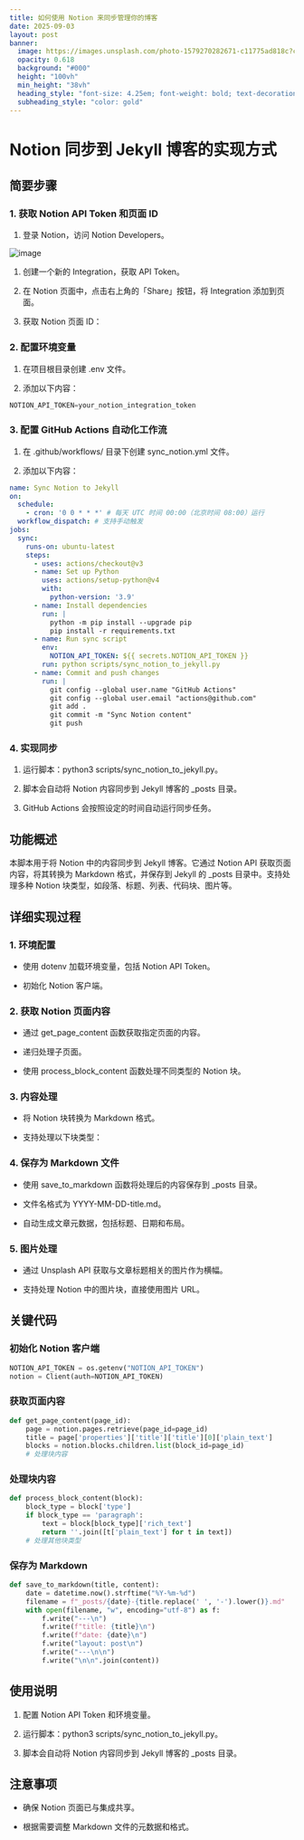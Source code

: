 ```yaml
---
title: 如何使用 Notion 来同步管理你的博客
date: 2025-09-03
layout: post
banner:
  image: https://images.unsplash.com/photo-1579270282671-c11775ad818c?crop=entropy&cs=tinysrgb&fit=max&fm=jpg&ixid=M3w2OTIwMzJ8MHwxfHJhbmRvbXx8fHx8fHx8fDE3NTY5MzA5MjJ8&ixlib=rb-4.1.0&q=80&w=1080
  opacity: 0.618
  background: "#000"
  height: "100vh"
  min_height: "38vh"
  heading_style: "font-size: 4.25em; font-weight: bold; text-decoration: underline"
  subheading_style: "color: gold"
---
```


# Notion 同步到 Jekyll 博客的实现方式

## 简要步骤

### 1. 获取 Notion API Token 和页面 ID

1. 登录 Notion，访问 Notion Developers。

![image](https://prod-files-secure.s3.us-west-2.amazonaws.com/a7a0cc5a-89b9-4cda-8686-1fba0ca52f40/d19c1afe-dea5-4312-9333-786b0ba83054/image.png?X-Amz-Algorithm=AWS4-HMAC-SHA256&X-Amz-Content-Sha256=UNSIGNED-PAYLOAD&X-Amz-Credential=ASIAZI2LB466URH3ST3W%2F20250903%2Fus-west-2%2Fs3%2Faws4_request&X-Amz-Date=20250903T202201Z&X-Amz-Expires=3600&X-Amz-Security-Token=IQoJb3JpZ2luX2VjEOT%2F%2F%2F%2F%2F%2F%2F%2F%2F%2FwEaCXVzLXdlc3QtMiJHMEUCIQCYVV49HJ5uLNakfdrDZBajYwYq9lJLoFOp%2Fd%2FWHrBGuQIgH2JWmuazfYGrLBA0p3ZU%2BLlkzw%2Fq0CQ%2F6IeURE2%2BJagq%2FwMITBAAGgw2Mzc0MjMxODM4MDUiDDSIdOZRmF6WSjzbOSrcA4%2FEYQyqBJmXpehu2Moj2n4ArLy9eu6Q%2BvCJDEAl4VXXGVv6aBcpEDydunNigqnahzvGh41V86Vuo1bYhmDDv%2FMVv1J6OhT1mkxjLtcRlLAogctMw7p%2B9MJKPBuxysj7k1e2OFQYWv7iXx4fekAQhKUsFnzNeNCK759iuHuKt%2BQ1G2TGFXuvkwYHf1XtwpcYfC18WXjge4GDAEBEfCM2GIWG%2FmKSAEPDI4ojRSZLe%2BaoIqjgJAzFLxPGuCxfDOXiq1NpOUzb4SUrQ4plGLByqeuEX67e4hO8yvDyEuguYCtzK%2BUpoD%2Fe5HnI18xGp0fhvEEn8AFb5v7umGWxkTKh8pPv0ri8bidZT6aAFgu3LlAscPprFZeVIo4Rg9VlqqmgvoRdhsj8ZhsBRhSkWb9%2BffoM3E3xMI%2BQ2p3%2FA4Y8B1xXqN%2FrSHXVjNEdW6akZ3pgGNP%2Borw6OD0PWOQAixY3UWrHcRmctaKnnWjajlb6ExIcSuzfane9RDYjlEA0hEq6h6kCR3OIxJFrRxPDDX46OrMnYUG45UQMGhfPvvQs6JzhwoLRF5NwIXPhejsnLdYmxtLH0GxVN5251BL1xrqGEsZmeyjBKIsX2Y2%2B6Kl7bac92mnaiQFHGC%2B9JuPQMPmq4sUGOqUBW7kRXDZqwweuGRbtllndWnT%2FEYzxOSMj2hKxKK%2FURp1ynwSeVKaWjOAo9p%2FeaNVRo0CZuGVuM9dRyysdjooyEtEWs%2F6f%2FDwplJVYOYt8v79Hcx4kE8LJvHtWHR7M8kyD7Nal9aG27bvsnzlWBP07WgduGxqi5Hehuz17BJNY6fsubfC2wmq9ff0Yi1imGoPIZ3%2FZJ62DNOB2QsnwZsvKcSV88yIH&X-Amz-Signature=cb01f9e075af56b5447e4678374b90d5e70dcc7b3cbe03632eec6c80085f8b3b&X-Amz-SignedHeaders=host&x-amz-checksum-mode=ENABLED&x-id=GetObject)

1. 创建一个新的 Integration，获取 API Token。

1. 在 Notion 页面中，点击右上角的「Share」按钮，将 Integration 添加到页面。

1. 获取 Notion 页面 ID：


### 2. 配置环境变量

1. 在项目根目录创建 .env 文件。

1. 添加以下内容：

```javascript
NOTION_API_TOKEN=your_notion_integration_token
```

### 3. 配置 GitHub Actions 自动化工作流

1. 在 .github/workflows/ 目录下创建 sync_notion.yml 文件。

1. 添加以下内容：

```yaml
name: Sync Notion to Jekyll
on:
  schedule:
    - cron: '0 0 * * *' # 每天 UTC 时间 00:00（北京时间 08:00）运行
  workflow_dispatch: # 支持手动触发
jobs:
  sync:
    runs-on: ubuntu-latest
    steps:
      - uses: actions/checkout@v3
      - name: Set up Python
        uses: actions/setup-python@v4
        with:
          python-version: '3.9'
      - name: Install dependencies
        run: |
          python -m pip install --upgrade pip
          pip install -r requirements.txt
      - name: Run sync script
        env:
          NOTION_API_TOKEN: ${{ secrets.NOTION_API_TOKEN }}
        run: python scripts/sync_notion_to_jekyll.py
      - name: Commit and push changes
        run: |
          git config --global user.name "GitHub Actions"
          git config --global user.email "actions@github.com"
          git add .
          git commit -m "Sync Notion content"
          git push
```

### 4. 实现同步

1. 运行脚本：python3 scripts/sync_notion_to_jekyll.py。

1. 脚本会自动将 Notion 内容同步到 Jekyll 博客的 _posts 目录。

1. GitHub Actions 会按照设定的时间自动运行同步任务。

## 功能概述

本脚本用于将 Notion 中的内容同步到 Jekyll 博客。它通过 Notion API 获取页面内容，将其转换为 Markdown 格式，并保存到 Jekyll 的 _posts 目录中。支持处理多种 Notion 块类型，如段落、标题、列表、代码块、图片等。

## 详细实现过程

### 1. 环境配置

- 使用 dotenv 加载环境变量，包括 Notion API Token。

- 初始化 Notion 客户端。

### 2. 获取 Notion 页面内容

- 通过 get_page_content 函数获取指定页面的内容。

- 递归处理子页面。

- 使用 process_block_content 函数处理不同类型的 Notion 块。

### 3. 内容处理

- 将 Notion 块转换为 Markdown 格式。

- 支持处理以下块类型：


### 4. 保存为 Markdown 文件

- 使用 save_to_markdown 函数将处理后的内容保存到 _posts 目录。

- 文件名格式为 YYYY-MM-DD-title.md。

- 自动生成文章元数据，包括标题、日期和布局。

### 5. 图片处理

- 通过 Unsplash API 获取与文章标题相关的图片作为横幅。

- 支持处理 Notion 中的图片块，直接使用图片 URL。

## 关键代码

### 初始化 Notion 客户端

```python
NOTION_API_TOKEN = os.getenv("NOTION_API_TOKEN")
notion = Client(auth=NOTION_API_TOKEN)
```

### 获取页面内容

```python
def get_page_content(page_id):
    page = notion.pages.retrieve(page_id=page_id)
    title = page['properties']['title']['title'][0]['plain_text']
    blocks = notion.blocks.children.list(block_id=page_id)
    # 处理块内容
```

### 处理块内容

```python
def process_block_content(block):
    block_type = block['type']
    if block_type == 'paragraph':
        text = block[block_type]['rich_text']
        return ''.join([t['plain_text'] for t in text])
    # 处理其他块类型
```

### 保存为 Markdown

```python
def save_to_markdown(title, content):
    date = datetime.now().strftime("%Y-%m-%d")
    filename = f"_posts/{date}-{title.replace(' ', '-').lower()}.md"
    with open(filename, "w", encoding="utf-8") as f:
        f.write("---\n")
        f.write(f"title: {title}\n")
        f.write(f"date: {date}\n")
        f.write("layout: post\n")
        f.write("---\n\n")
        f.write("\n\n".join(content))
```

## 使用说明

1. 配置 Notion API Token 和环境变量。

1. 运行脚本：python3 scripts/sync_notion_to_jekyll.py。

1. 脚本会自动将 Notion 内容同步到 Jekyll 博客的 _posts 目录。

## 注意事项

- 确保 Notion 页面已与集成共享。

- 根据需要调整 Markdown 文件的元数据和格式。